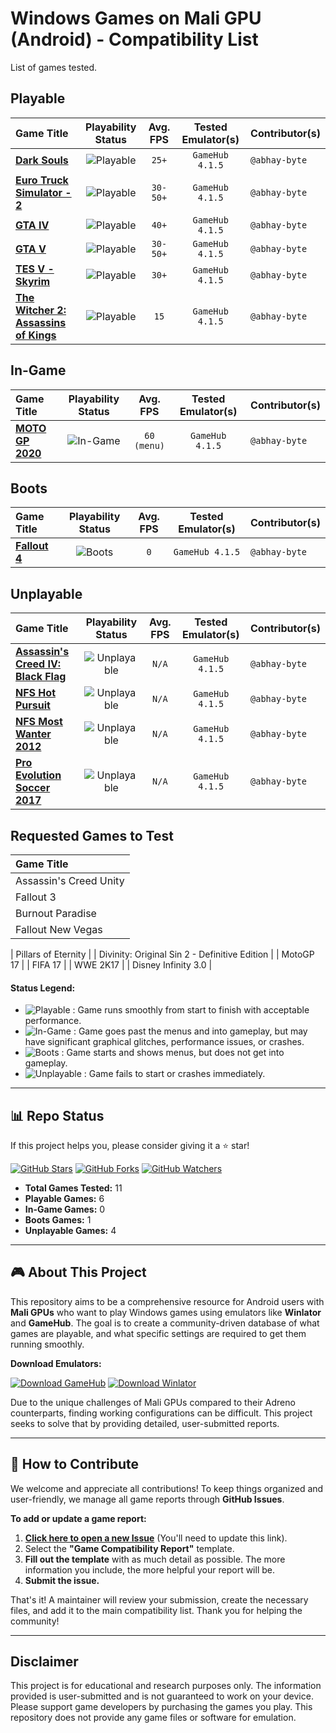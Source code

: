# Windows Games on Mali GPU (Android) - Compatibility List

List of games tested.

## Playable

| Game Title | Playability Status | Avg. FPS | Tested Emulator(s) | Contributor(s) |
| :--- | :---: | :---: | :---: | :--- |
| **[Dark Souls](games/dark-souls/settings.md)** | ![Playable](https://img.shields.io/badge/Playable-4CAF50?style=for-the-badge) | `25+` | `GameHub 4.1.5` | `@abhay-byte` |
| **[Euro Truck Simulator - 2](games/euro-truck-simulator-2/settings.md)** | ![Playable](https://img.shields.io/badge/Playable-4CAF50?style=for-the-badge) | `30-50+` | `GameHub 4.1.5` | `@abhay-byte` |
| **[GTA IV](games/gta-iv/settings.md)** | ![Playable](https://img.shields.io/badge/Playable-4CAF50?style=for-the-badge) | `40+` | `GameHub 4.1.5` | `@abhay-byte` |
| **[GTA V](games/gta-v/settings.md)** | ![Playable](https://img.shields.io/badge/Playable-4CAF50?style=for-the-badge) | `30-50+` | `GameHub 4.1.5` | `@abhay-byte` |
| **[TES V - Skyrim](games/tes-v-skyrim/settings.md)** |  ![Playable](https://img.shields.io/badge/Playable-4CAF50?style=for-the-badge) | `30+` | `GameHub 4.1.5` | `@abhay-byte` |
| **[The Witcher 2: Assassins of Kings](games/the-witcher-2-assassins-of-kings/settings.md)** | ![Playable](https://img.shields.io/badge/Playable-4CAF50?style=for-the-badge) | `15` | `GameHub 4.1.5` | `@abhay-byte` |

## In-Game

| Game Title | Playability Status | Avg. FPS | Tested Emulator(s) | Contributor(s) |
| :--- | :---: | :---: | :---: | :--- |
| **[MOTO GP 2020](games/moto-gp-2020/settings.md)** | ![In-Game](https://img.shields.io/badge/In--Game-FFC107?style=for-the-badge) | `60 (menu)` | `GameHub 4.1.5` | `@abhay-byte` |

## Boots

| Game Title | Playability Status | Avg. FPS | Tested Emulator(s) | Contributor(s) |
| :--- | :---: | :---: | :---: | :--- |
| **[Fallout 4](games/fallout-4/settings.md)** | ![Boots](https://img.shields.io/badge/Boots-2196F3?style=for-the-badge) | `0` | `GameHub 4.1.5` | `@abhay-byte` |

## Unplayable

| Game Title | Playability Status | Avg. FPS | Tested Emulator(s) | Contributor(s) |
| :--- | :---: | :---: | :---: | :--- |
| **[Assassin's Creed IV: Black Flag](games/assassins-creed-iv-black-flag/settings.md)** |  ![Unplayable](https://img.shields.io/badge/Unplayable-F44336?style=for-the-badge) | `N/A` | `GameHub 4.1.5` | `@abhay-byte` |
| **[NFS Hot Pursuit](games/nfs-hot-pursuit/settings.md)** |  ![Unplayable](https://img.shields.io/badge/Unplayable-F44336?style=for-the-badge) | `N/A` | `GameHub 4.1.5` | `@abhay-byte` |
| **[NFS Most Wanter 2012](games/nfs-most-wanted-2012/settings.md)** | ![Unplayable](https://img.shields.io/badge/Unplayable-F44336?style=for-the-badge) | `N/A` | `GameHub 4.1.5` | `@abhay-byte` |
| **[Pro Evolution Soccer 2017](games/pro-evolution-soccer-2017/settings.md)** |  ![Unplayable](https://img.shields.io/badge/Unplayable-F44336?style=for-the-badge) | `N/A` | `GameHub 4.1.5` | `@abhay-byte` |

## Requested Games to Test

| Game Title |
| :--- |
| Assassin's Creed Unity |
| Fallout 3 |
| Burnout Paradise |
| Fallout New Vegas |

| Pillars of Eternity |
| Divinity: Original Sin 2 - Definitive Edition |
| MotoGP 17 |
| FIFA 17 |
| WWE 2K17 |
| Disney Infinity 3.0 |

#### **Status Legend:**

*   ![Playable](https://img.shields.io/badge/Playable-4CAF50?style=for-the-badge) : Game runs smoothly from start to finish with acceptable performance.
*   ![In-Game](https://img.shields.io/badge/In--Game-FFC107?style=for-the-badge) : Game goes past the menus and into gameplay, but may have significant graphical glitches, performance issues, or crashes.
*   ![Boots](https://img.shields.io/badge/Boots-2196F3?style=for-the-badge) : Game starts and shows menus, but does not get into gameplay.
*   ![Unplayable](https://img.shields.io/badge/Unplayable-F44336?style=for-the-badge) : Game fails to start or crashes immediately.

***

## 📊 Repo Status

If this project helps you, please consider giving it a ⭐ star!

[![GitHub Stars](https://img.shields.io/github/stars/abhay-byte/mali-win-emu-list?style=social)](https://github.com/abhay-byte/mali-win-emu-list/stargazers)
[![GitHub Forks](https://img.shields.io/github/forks/abhay-byte/mali-win-emu-list?style=social)](https://github.com/abhay-byte/mali-win-emu-list/network/members)
[![GitHub Watchers](https.img.shields.io/github/watchers/abhay-byte/mali-win-emu-list?style=social)](https://github.com/abhay-byte/mali-win-emu-list/watchers)

*   **Total Games Tested:** 11
*   **Playable Games:** 6
*   **In-Game Games:** 0
*   **Boots Games:** 1
*   **Unplayable Games:** 4

***

## 🎮 About This Project

This repository aims to be a comprehensive resource for Android users with **Mali GPUs** who want to play Windows games using emulators like **Winlator** and **GameHub**. The goal is to create a community-driven database of what games are playable, and what specific settings are required to get them running smoothly.

**Download Emulators:**

[![Download GameHub](https://img.shields.io/badge/Download-GameHub-blue?style=for-the-badge&logo=android)](https://gamehub.xiaoji.com/)
[![Download Winlator](https://img.shields.io/badge/Download-Winlator-green?style=for-the-badge&logo=github)](https://github.com/brunodev85/winlator/releases)

Due to the unique challenges of Mali GPUs compared to their Adreno counterparts, finding working configurations can be difficult. This project seeks to solve that by providing detailed, user-submitted reports.

***

## 🤝 How to Contribute

We welcome and appreciate all contributions! To keep things organized and user-friendly, we manage all game reports through **GitHub Issues**.


**To add or update a game report:**

1.  **[Click here to open a new Issue](https://github.com/YOUR_USERNAME/YOUR_REPO/issues/new/choose)** (You'll need to update this link).
2.  Select the **"Game Compatibility Report"** template.
3.  **Fill out the template** with as much detail as possible. The more information you include, the more helpful your report will be.
4.  **Submit the issue.**

That's it! A maintainer will review your submission, create the necessary files, and add it to the main compatibility list. Thank you for helping the community!

***

## Disclaimer

This project is for educational and research purposes only. The information provided is user-submitted and is not guaranteed to work on your device. Please support game developers by purchasing the games you play. This repository does not provide any game files or software for emulation.
